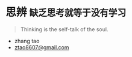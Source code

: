 <!-- ![logo](_media/icon.svg) -->

# 思辨 <small>缺乏思考就等于没有学习</small>

> Thinking is the self-talk of the soul.

- zhang tao
- ztao8607@gmail.com

